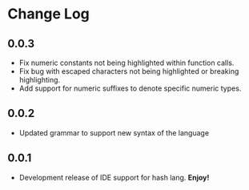 # Change Log

<!-- All notable changes to the "junkie" extension will be documented in this file.

Check [Keep a Changelog](http://keepachangelog.com/) for recommendations on how to structure this file. -->

## 0.0.3
- Fix numeric constants not being highlighted within function calls.
- Fix bug with escaped characters not being highlighted or breaking highlighting.
- Add support for numeric suffixes to denote specific numeric types.

## 0.0.2

- Updated grammar to support new syntax of the language

## 0.0.1

- Development release of IDE support for hash lang. **Enjoy!**
